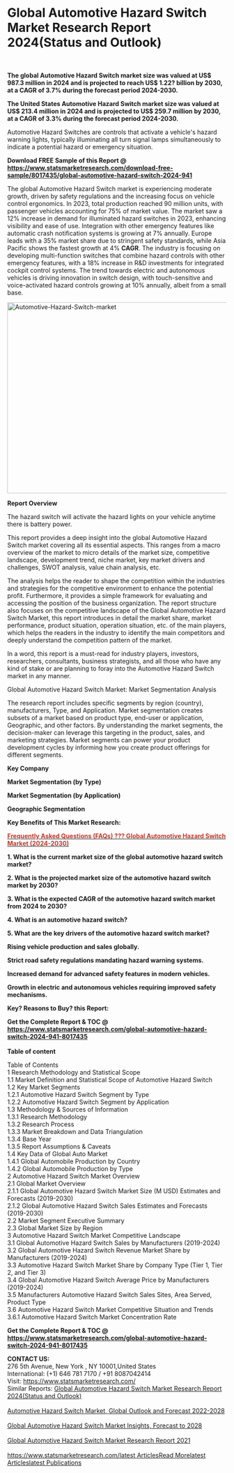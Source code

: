 <h1>Global Automotive Hazard Switch Market Research Report 2024(Status and Outlook)</h1><br/><p><strong>The global Automotive Hazard Switch market size was valued at US$ 987.3 million in 2024 and is projected to reach US$ 1.22? billion by 2030, at a <strong>CAGR</strong> of 3.7% during the forecast period 2024-2030.</strong></p><p><strong>The United States Automotive Hazard Switch market size was valued at US$ 213.4 million in 2024 and is projected to US$ 259.7 million by 2030, at a <strong>CAGR</strong> of 3.3% during the forecast period 2024-2030.</strong></p><p>Automotive Hazard Switches are controls that activate a vehicle's hazard warning lights, typically illuminating all turn signal lamps simultaneously to indicate a potential hazard or emergency situation.</p><p><strong>Download FREE Sample of this Report @ <a href="https://www.statsmarketresearch.com/download-free-sample/8017435/global-automotive-hazard-switch-2024-941">https://www.statsmarketresearch.com/download-free-sample/8017435/global-automotive-hazard-switch-2024-941</a></strong></p><p>The global Automotive Hazard Switch market is experiencing moderate growth, driven by safety regulations and the increasing focus on vehicle control ergonomics. In 2023, total production reached 90 million units, with passenger vehicles accounting for 75% of market value. The market saw a 12% increase in demand for illuminated hazard switches in 2023, enhancing visibility and ease of use. Integration with other emergency features like automatic crash notification systems is growing at 7% annually. Europe leads with a 35% market share due to stringent safety standards, while Asia Pacific shows the fastest growth at 4% <strong>CAGR</strong>. The industry is focusing on developing multi-function switches that combine hazard controls with other emergency features, with a 18% increase in R&D investments for integrated cockpit control systems. The trend towards electric and autonomous vehicles is driving innovation in switch design, with touch-sensitive and voice-activated hazard controls growing at 10% annually, albeit from a small base.</p><p><img alt="Automotive-Hazard-Switch-market" src="https://www.grandresearchstore.com/assets/report-images/Automotive_Hazard_Switch_market.png" style="width: 730px; height: 438px;"></p><p><strong>Report Overview</strong></p><p>The hazard switch will activate the hazard lights on your vehicle anytime there is battery power.</p><p>This report provides a deep insight into the global Automotive Hazard Switch market covering all its essential aspects. This ranges from a macro overview of the market to micro details of the market size, competitive landscape, development trend, niche market, key market drivers and challenges, SWOT analysis, value chain analysis, etc.</p><p>The analysis helps the reader to shape the competition within the industries and strategies for the competitive environment to enhance the potential profit. Furthermore, it provides a simple framework for evaluating and accessing the position of the business organization. The report structure also focuses on the competitive landscape of the Global Automotive Hazard Switch Market, this report introduces in detail the market share, market performance, product situation, operation situation, etc. of the main players, which helps the readers in the industry to identify the main competitors and deeply understand the competition pattern of the market.</p><p>In a word, this report is a must-read for industry players, investors, researchers, consultants, business strategists, and all those who have any kind of stake or are planning to foray into the Automotive Hazard Switch market in any manner.</p><p>Global Automotive Hazard Switch Market: Market Segmentation Analysis</p><p>The research report includes specific segments by region (country), manufacturers, Type, and Application. Market segmentation creates subsets of a market based on product type, end-user or application, Geographic, and other factors. By understanding the market segments, the decision-maker can leverage this targeting in the product, sales, and marketing strategies. Market segments can power your product development cycles by informing how you create product offerings for different segments.</p><p><strong>Key Company</strong></p><p><strong>Market Segmentation (by Type)</strong></p><p><strong>Market Segmentation (<strong>by Application</strong>)</strong></p><p><strong>Geographic Segmentation</strong></p><p><strong>Key Benefits of This Market Research:</strong></p><p data-end="96" data-start="0"><u><span style="color:#c0392b;"><strong data-end="94" data-start="4">Frequently Asked Questions (FAQs) ??? Global Automotive Hazard Switch Market (2024-2030)</strong></span></u></p><p data-end="190" data-start="98"><strong data-end="188" data-start="103">1. What is the current market size of the global automotive hazard switch market?</strong></p><p data-end="380" data-start="285"><strong data-end="378" data-start="290">2. What is the projected market size of the automotive hazard switch market by 2030?</strong></p><p data-end="543" data-start="446"><strong data-end="541" data-start="451">3. What is the expected <strong>CAGR</strong> of the automotive hazard switch market from 2024 to 2030?</strong></p><p data-end="681" data-start="631"><strong data-end="679" data-start="636">4. What is an automotive hazard switch?</strong></p><p data-end="959" data-start="881"><strong data-end="957" data-start="886">5. What are the key drivers of the automotive hazard switch market?</strong></p><p><strong data-end="1011" data-start="962">Rising vehicle production and sales globally.</strong></p><p><strong data-end="1084" data-start="1016">Strict road safety regulations mandating hazard warning systems.</strong></p><p><strong data-end="1158" data-start="1089">Increased demand for advanced safety features in modern vehicles.</strong></p><p><strong data-end="1247" data-start="1163">Growth in electric and autonomous vehicles requiring improved safety mechanisms.</strong></p><p><strong>Key? <strong>Reasons to Buy</strong>? this Report:</strong></p><div><b>Get the Complete Report & TOC @ <a href="https://www.statsmarketresearch.com/global-automotive-hazard-switch-2024-941-8017435">https://www.statsmarketresearch.com/global-automotive-hazard-switch-2024-941-8017435</a></b></div><br><b>Table of content</b><p>Table of Contents<br /> 1 Research Methodology and Statistical Scope<br /> 1.1 Market Definition and Statistical Scope of Automotive Hazard Switch<br /> 1.2 Key Market Segments<br /> 1.2.1 Automotive Hazard Switch Segment by Type<br /> 1.2.2 Automotive Hazard Switch Segment by Application<br /> 1.3 Methodology & Sources of Information<br /> 1.3.1 Research Methodology<br /> 1.3.2 Research Process<br /> 1.3.3 Market Breakdown and Data Triangulation<br /> 1.3.4 Base Year<br /> 1.3.5 Report Assumptions & Caveats<br /> 1.4 Key Data of Global Auto Market<br /> 1.4.1 Global Automobile Production by Country<br /> 1.4.2 Global Automobile Production by Type<br /> 2 Automotive Hazard Switch Market Overview<br /> 2.1 Global Market Overview<br /> 2.1.1 Global Automotive Hazard Switch Market Size (M USD) Estimates and Forecasts (2019-2030)<br /> 2.1.2 Global Automotive Hazard Switch Sales Estimates and Forecasts (2019-2030)<br /> 2.2 Market Segment Executive Summary<br /> 2.3 Global Market Size by Region<br /> 3 Automotive Hazard Switch Market Competitive Landscape<br /> 3.1 Global Automotive Hazard Switch Sales by Manufacturers (2019-2024)<br /> 3.2 Global Automotive Hazard Switch Revenue Market Share by Manufacturers (2019-2024)<br /> 3.3 Automotive Hazard Switch Market Share by Company Type (Tier 1, Tier 2, and Tier 3)<br /> 3.4 Global Automotive Hazard Switch Average Price by Manufacturers (2019-2024)<br /> 3.5 Manufacturers Automotive Hazard Switch Sales Sites, Area Served, Product Type<br /> 3.6 Automotive Hazard Switch Market Competitive Situation and Trends<br /> 3.6.1 Automotive Hazard Switch Market Concentration Rate<br><div><b>Get the Complete Report & TOC @ <a href="https://www.statsmarketresearch.com/global-automotive-hazard-switch-2024-941-8017435">https://www.statsmarketresearch.com/global-automotive-hazard-switch-2024-941-8017435</a></b></div></p> <b>CONTACT US:</b><br>276 5th Avenue, New York , NY 10001,United States<br>International: (+1) 646 781 7170 / +91 8087042414<br>Visit: <a href="https://www.statsmarketresearch.com/">https://www.statsmarketresearch.com/</a><br>Similar Reports: <a href="https://www.statsmarketresearch.com/global-automotive-hazard-switch-2024-941-8017435">Global Automotive Hazard Switch Market Research Report 2024(Status and Outlook)</a><br/><br/><a href="https://www.statsmarketresearch.com/global-automotive-hazard-switch-2024-941-8017435">Automotive Hazard Switch Market, Global Outlook and Forecast 2022-2028</a><br/><br/><a href="https://www.statsmarketresearch.com/global-automotive-hazard-switch-2024-941-8017435">Global Automotive Hazard Switch Market Insights, Forecast to 2028</a><br/><br/><a href="https://www.statsmarketresearch.com/global-automotive-hazard-switch-2024-941-8017435">Global Automotive Hazard Switch Market Research Report 2021</a><br/><br/><a href="https://gyeongbokgung.com">https://www.statsmarketresearch.com/</a><a href="https://hallyeomaritime.com">latest Articles</a><a href="https://jingwansa.com">Read More</a><a href=https://nguoiviet.jp/">latest Articles</a><a href="https://www.intelmarketresearch.com/">latest Publications</a>